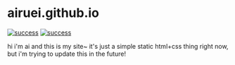# airuei.github.io
[![success](https://img.shields.io/badge/build-passing-success)](https://github.com/airuei/airuei.github.io)
[![success](https://img.shields.io/badge/airuei-online-ff69b4)](https://airuei.github.io/)

hi i'm ai and this is my site~
it's just a simple static html+css thing right now, but i'm trying to update this in the future!
